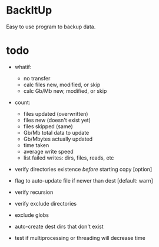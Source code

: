 # BackItUp

Easy to use program to backup data.

# todo

- whatif:
    - no transfer
    - calc files new, modified, or skip
    - calc Gb/Mb new, modified, or skip

- count:
    - files updated (overwritten)
    - files new (doesn't exist yet)
    - files skipped (same)
    - Gb/Mb total data to update
    - Gb/Mbytes actually updated
    - time taken
    - average write speed
    - list failed writes: dirs, files, reads, etc
- verify directories existence *before* starting copy [option]
- flag to auto-update file if newer than dest [default: warn]
- verify recursion
- verify exclude directories
- exclude globs
- auto-create dest dirs that don't exist
- test if multiprocessing or threading will decrease time